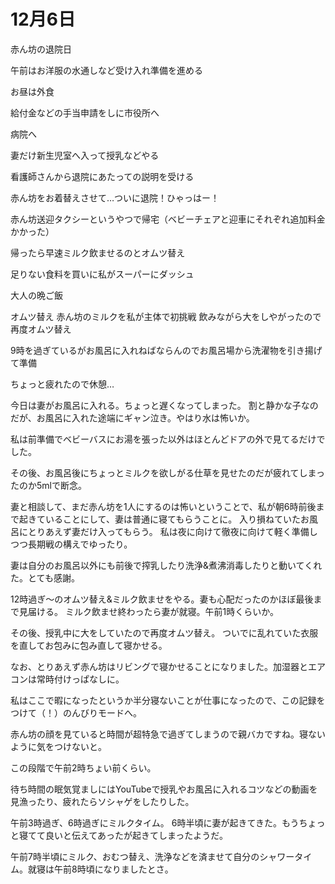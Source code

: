 # 12月6日

赤ん坊の退院日

午前はお洋服の水通しなど受け入れ準備を進める

お昼は外食

給付金などの手当申請をしに市役所へ

病院へ

妻だけ新生児室へ入って授乳などやる

看護師さんから退院にあたっての説明を受ける

赤ん坊をお着替えさせて…ついに退院！ひゃっはー！

赤ん坊送迎タクシーというやつで帰宅（ベビーチェアと迎車にそれぞれ追加料金かかった）

帰ったら早速ミルク飲ませるのとオムツ替え

足りない食料を買いに私がスーパーにダッシュ

大人の晩ご飯

オムツ替え
赤ん坊のミルクを私が主体で初挑戦
飲みながら大をしやがったので再度オムツ替え

9時を過ぎているがお風呂に入れねばならんのでお風呂場から洗濯物を引き揚げて準備

ちょっと疲れたので休憩…

今日は妻がお風呂に入れる。ちょっと遅くなってしまった。
割と静かな子なのだが、お風呂に入れた途端にギャン泣き。やはり水は怖いか。

私は前準備でベビーバスにお湯を張った以外はほとんどドアの外で見てるだけでした。

その後、お風呂後にちょっとミルクを欲しがる仕草を見せたのだが疲れてしまったのか5mlで断念。

妻と相談して、まだ赤ん坊を1人にするのは怖いということで、私が朝6時前後まで起きていることにして、妻は普通に寝てもらうことに。
入り損ねていたお風呂にとりあえず妻だけ入ってもらう。
私は夜に向けて徹夜に向けて軽く準備しつつ長期戦の構えでゆったり。

妻は自分のお風呂以外にも前後で搾乳したり洗浄&煮沸消毒したりと動いてくれた。とても感謝。

12時過ぎ〜のオムツ替え&ミルク飲ませをやる。妻も心配だったのかほぼ最後まで見届ける。
ミルク飲ませ終わったら妻が就寝。午前1時くらいか。

その後、授乳中に大をしていたので再度オムツ替え。
ついでに乱れていた衣服を直してお包みに包み直して寝かせる。

なお、とりあえず赤ん坊はリビングで寝かせることになりました。加湿器とエアコンは常時付けっぱなしに。

私はここで暇になったというか半分寝ないことが仕事になったので、この記録をつけて（！）のんびりモードへ。

赤ん坊の顔を見ていると時間が超特急で過ぎてしまうので親バカですね。寝ないように気をつけないと。

この段階で午前2時ちょい前くらい。

待ち時間の眠気覚ましにはYouTubeで授乳やお風呂に入れるコツなどの動画を見漁ったり、疲れたらソシャゲをしたりした。

午前3時過ぎ、6時過ぎにミルクタイム。
6時半頃に妻が起きてきた。もうちょっと寝てて良いと伝えてあったが起きてしまったようだ。

午前7時半頃にミルク、おむつ替え、洗浄などを済ませて自分のシャワータイム。就寝は午前8時頃になりましたとさ。